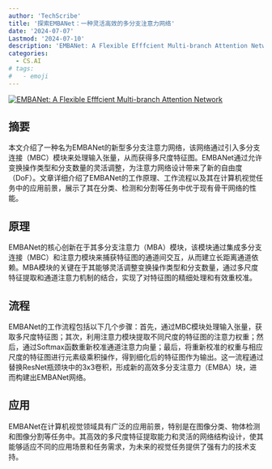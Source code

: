```yaml
---
author: 'TechScribe'
title: '探索EMBANet：一种灵活高效的多分支注意力网络'
date: '2024-07-07'
Lastmod: '2024-07-10'
description: 'EMBANet: A Flexible Efffcient Multi-branch Attention Network'
categories:
  - CS.AI
# tags:
#   - emoji
---
```


[![EMBANet: A Flexible Efffcient Multi-branch Attention Network](https://arxiv-research-1301205113.cos.ap-guangzhou.myqcloud.com/images/2407.05418v1.pdf_0.jpg)](https://arxiv.org/abs/2407.05418v1)

## 摘要

本文介绍了一种名为EMBANet的新型多分支注意力网络，该网络通过引入多分支连接（MBC）模块来处理输入张量，从而获得多尺度特征图。EMBANet通过允许变换操作类型和分支数量的灵活调整，为注意力网络设计带来了新的自由度（DoF）。文章详细介绍了EMBANet的工作原理、工作流程以及其在计算机视觉任务中的应用前景，展示了其在分类、检测和分割等任务中优于现有骨干网络的性能。<!--more-->

## 原理

EMBANet的核心创新在于其多分支注意力（MBA）模块，该模块通过集成多分支连接（MBC）和注意力模块来捕获特征图的通道间交互，从而建立长距离通道依赖。MBA模块的关键在于其能够灵活调整变换操作类型和分支数量，通过多尺度特征提取和通道注意力机制的结合，实现了对特征图的精细处理和有效重校准。

## 流程

EMBANet的工作流程包括以下几个步骤：首先，通过MBC模块处理输入张量，获取多尺度特征图；其次，利用注意力模块提取不同尺度的特征图的注意力权重；然后，通过Softmax函数重新校准通道注意力向量；最后，将重新校准的权重与相应尺度的特征图进行元素级乘积操作，得到细化后的特征图作为输出。这一流程通过替换ResNet瓶颈块中的3x3卷积，形成新的高效多分支注意力（EMBA）块，进而构建出EMBANet网络。

## 应用

EMBANet在计算机视觉领域具有广泛的应用前景，特别是在图像分类、物体检测和图像分割等任务中。其高效的多尺度特征提取能力和灵活的网络结构设计，使其能够适应不同的应用场景和任务需求，为未来的视觉任务提供了强有力的技术支持。